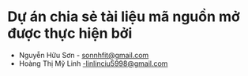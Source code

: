 # Dự án chia sẻ tài liệu mã nguồn mở được thực hiện bởi

- Nguyễn Hữu Sơn - sonnhfit@gmail.com 
- Hoàng Thị Mỹ Linh -linlinciu5998@gmail.com
